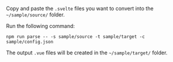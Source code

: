 Copy and paste the `.svelte` files you want to convert into the `~/sample/source/` folder.

Run the following command:

```
npm run parse -- -s sample/source -t sample/target -c sample/config.json
```

The output `.vue` files will be created in the `~/sample/target/` folder.

